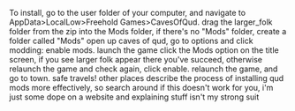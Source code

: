 To install, go to the user folder of your computer, and navigate to 
AppData>LocalLow>Freehold Games>CavesOfQud. 
drag the larger_folk folder from the zip into the Mods folder, if there's no "Mods" folder, create a folder called "Mods"
open up caves of qud, go to options and click modding: enable mods.
launch the game click the Mods option on the title screen, if you see larger folk appear there you've succeed, otherwise relaunch the game and check again, click enable. relaunch the game, and go to town. safe travels!
other places describe the process of installing qud mods more effectively, so search around if this doesn't work for you, i'm just some dope on a website and explaining stuff isn't my strong suit
